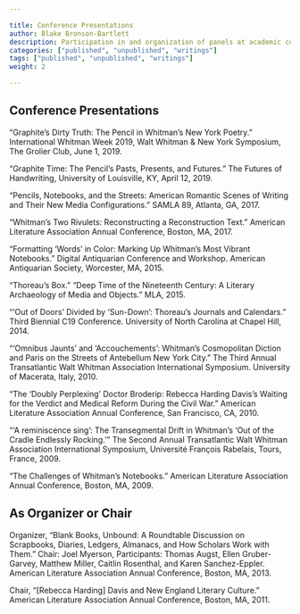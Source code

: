 ```yaml
---

title: Conference Presentations
author: Blake Bronson-Bartlett
description: Participation in and organization of panels at academic conferences
categories: ["published", "unpublished", "writings"]
tags: ["published", "unpublished", "writings"]
weight: 2

---
```


## Conference Presentations

“Graphite’s Dirty Truth: The Pencil in Whitman’s New York Poetry.” International Whitman Week 2019, Walt Whitman & New York Symposium, The Grolier Club, June 1, 2019.

“Graphite Time: The Pencil’s Pasts, Presents, and Futures.” The Futures of Handwriting, University of Louisville, KY, April 12, 2019.

“Pencils, Notebooks, and the Streets: American Romantic Scenes of Writing and Their New Media Configurations.” SAMLA 89, Atlanta, GA, 2017.

“Whitman’s Two Rivulets: Reconstructing a Reconstruction Text.” American Literature Association Annual Conference, Boston, MA, 2017.

“Formatting ‘Words’ in Color: Marking Up Whitman’s Most Vibrant Notebooks.” Digital Antiquarian Conference and Workshop. American Antiquarian Society, Worcester, MA, 2015.

“Thoreau’s Box.” “Deep Time of the Nineteenth Century: A Literary Archaeology of Media and Objects.” MLA, 2015.

“‘Out of Doors’ Divided by ‘Sun-Down’: Thoreau’s Journals and Calendars.” Third Biennial C19 Conference. University of North Carolina at Chapel Hill, 2014.

“‘Omnibus Jaunts’ and ‘Accouchements’: Whitman’s Cosmopolitan Diction and Paris on the Streets of Antebellum New York City.” The Third Annual Transatlantic Walt Whitman Association International Symposium. University of Macerata, Italy, 2010.

“The ‘Doubly Perplexing’ Doctor Broderip: Rebecca Harding Davis’s Waiting for the Verdict and Medical Reform During the Civil War.” American Literature Association Annual Conference, San Francisco, CA, 2010.

“‘A reminiscence sing’: The Transegmental Drift in Whitman’s ‘Out of the Cradle Endlessly Rocking.’” The Second Annual Transatlantic Walt Whitman Association International Symposium, Université François Rabelais, Tours, France, 2009.

“The Challenges of Whitman’s Notebooks.” American Literature Association Annual Conference, Boston, MA, 2009.

## As Organizer or Chair

Organizer, “Blank Books, Unbound: A Roundtable Discussion on Scrapbooks, Diaries, Ledgers, Almanacs, and How Scholars Work with Them.” Chair: Joel Myerson, Participants: Thomas Augst, Ellen Gruber-Garvey, Matthew Miller, Caitlin Rosenthal, and Karen Sanchez-Eppler. American Literature Association Annual Conference, Boston, MA, 2013.

Chair, “[Rebecca Harding] Davis and New England Literary Culture.” American Literature Association Annual Conference, Boston, MA, 2011.
